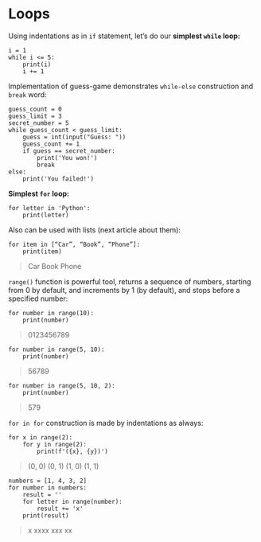 
# Loops

  

Using indentations as in `if` statement, let’s do our **simplest `while` loop:**
```
i = 1
while i <= 5:
	print(i)
	i += 1
```

Implementation of guess-game demonstrates `while-else` construction and `break` word:

```
guess_count = 0
guess_limit = 3
secret_number = 5
while guess_count < guess_limit:
	guess = int(input("Guess: "))
	guess_count += 1
	if guess == secret_number:
		print('You won!')
		break
else:
	print('You failed!')
```
 
**Simplest `for` loop:**

```
for letter in 'Python':
	print(letter)
```
  

Also can be used with lists (next article about them):  
```
for item in [“Car”, “Book”, “Phone”]:
	print(item)
```
>Car
>Book
>Phone

`range()` function is powerful tool, returns a sequence of numbers, starting from 0 by default, and increments by 1 (by default), and stops before a specified number:
```
for number in range(10):
	print(number)
```
>0123456789
```
for number in range(5, 10):
	print(number)
```
>56789
```
for number in range(5, 10, 2):
	print(number)
```
>579

`for in for` construction is made by indentations as always:
```
for x in range(2):
	for y in range(2):
		print(f'({x}, {y})')
```
>(0, 0)
(0, 1)
(1, 0)
(1, 1)
```
numbers = [1, 4, 3, 2]
for number in numbers:
	result = ''
	for letter in range(number):
		result += 'x'
	print(result)
```
>x
xxxx
xxx
xx
